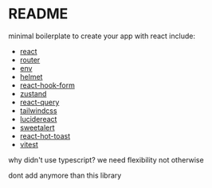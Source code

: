 # README

minimal boilerplate to create your app with react include:

- [react](https://react.dev/)
- [router](https://reactrouter.com/en/main/start/overview)
- [env](https://vitejs.dev/guide/env-and-mode)
- [helmet](https://www.npmjs.com/package/react-helmet)
- [react-hook-form](https://react-hook-form.com/get-started)
- [zustand](https://zustand-demo.pmnd.rs/)
- [react-query](https://tanstack.com/query/latest/docs/framework/react/installation)
- [tailwindcss](https://tailwindcss.com/docs/installation)
- [lucidereact](https://lucide.dev/icons/)
- [sweetalert](https://sweetalert2.github.io/#examples)
- [react-hot-toast](https://react-hot-toast.com/)
- [vitest](https://vitest.dev/guide/)

why didn't use typescript?
we need flexibility not otherwise

dont add anymore than this library